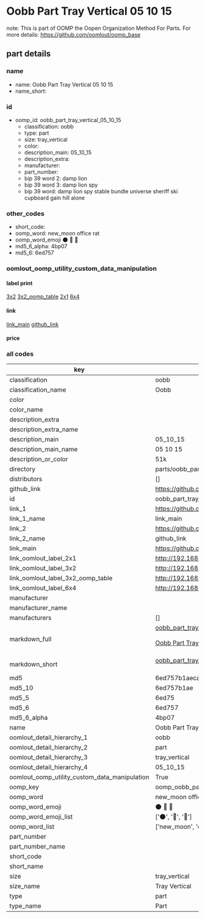 # Oobb Part Tray Vertical 05 10 15  

note: This is part of OOMP the Oopen Organization Method For Parts. For more details: https://github.com/oomlout/oomp_base

##  part details





### name
* name: Oobb Part Tray Vertical 05 10 15
* name_short: 
### id
* oomp_id: oobb_part_tray_vertical_05_10_15
  * classification: oobb
  * type: part
  * size: tray_vertical
  * color: 
  * description_main: 05_10_15
  * description_extra: 
  * manufacturer: 
  * part_number: 
  * bip 39 word 2: damp lion
  * bip 39 word 3: damp lion spy
  * bip 39 word: damp lion spy stable bundle universe sheriff ski cupboard gain hill alone

### other_codes
* short_code: 
* oomp_word: new_moon office rat
* oomp_word_emoji :new_moon: :office: :rat:
* md5_6_alpha: 4bp07
* md5_6: 6ed757






### oomlout_oomp_utility_custom_data_manipulation
#### label print
[3x2](http://192.168.1.245:1112/?label=oomp%204bp07)
[3x2_oomp_table](http://192.168.1.107:1112/?label=oomp%204bp07)
[2x1](http://192.168.1.242:1112/?label=oomp%204bp07)
[6x4](http://192.168.1.55:1112/?label=oomp%204bp07)    

#### link

[link_main](https://github.com/oomlout/oomlout_oomp_current_version_messy/tree/main/parts/oobb_part_tray_vertical_05_10_15) [github_link](https://github.com/oomlout/oomlout_oomp_part_src/tree/main/parts/oobb_part_tray_vertical_05_10_15)                             

#### price







### all codes 
| key | value |  
| --- | --- |  
| classification | oobb |  
| classification_name | Oobb |  
| color |  |  
| color_name |  |  
| description_extra |  |  
| description_extra_name |  |  
| description_main | 05_10_15 |  
| description_main_name | 05 10 15 |  
| description_or_color | 51k |  
| directory | parts/oobb_part_tray_vertical_05_10_15 |  
| distributors | [] |  
| github_link | https://github.com/oomlout/oomlout_oomp_part_src/tree/main/parts/oobb_part_tray_vertical_05_10_15 |  
| id | oobb_part_tray_vertical_05_10_15 |  
| link_1 | https://github.com/oomlout/oomlout_oomp_current_version_messy/tree/main/parts/oobb_part_tray_vertical_05_10_15 |  
| link_1_name | link_main |  
| link_2 | https://github.com/oomlout/oomlout_oomp_part_src/tree/main/parts/oobb_part_tray_vertical_05_10_15 |  
| link_2_name | github_link |  
| link_main | https://github.com/oomlout/oomlout_oomp_current_version_messy/tree/main/parts/oobb_part_tray_vertical_05_10_15 |  
| link_oomlout_label_2x1 | http://192.168.1.242:1112/?label=oomp%204bp07 |  
| link_oomlout_label_3x2 | http://192.168.1.245:1112/?label=oomp%204bp07 |  
| link_oomlout_label_3x2_oomp_table | http://192.168.1.107:1112/?label=oomp%204bp07 |  
| link_oomlout_label_6x4 | http://192.168.1.55:1112/?label=oomp%204bp07 |  
| manufacturer |  |  
| manufacturer_name |  |  
| manufacturers | [] |  
| markdown_full | [oobb_part_tray_vertical_05_10_15](https://github.com/oomlout/oomlout_oomp_current_version_messy/tree/main/parts/oobb_part_tray_vertical_05_10_15)<br>[](https://github.com/oomlout/oomlout_oomp_current_version_messy/tree/main/parts/oobb_part_tray_vertical_05_10_15)<br>[Oobb Part Tray Vertical 05 10 15](https://github.com/oomlout/oomlout_oomp_current_version_messy/tree/main/parts/oobb_part_tray_vertical_05_10_15)<br><br> |  
| markdown_short | [oobb_part_tray_vertical_05_10_15](https://github.com/oomlout/oomlout_oomp_current_version_messy/tree/main/parts/oobb_part_tray_vertical_05_10_15)<br><br> |  
| md5 | 6ed757b1aeca58b3b70f2d3da6a089b9 |  
| md5_10 | 6ed757b1ae |  
| md5_5 | 6ed75 |  
| md5_6 | 6ed757 |  
| md5_6_alpha | 4bp07 |  
| name | Oobb Part Tray Vertical 05 10 15 |  
| oomlout_detail_hierarchy_1 | oobb |  
| oomlout_detail_hierarchy_2 | part |  
| oomlout_detail_hierarchy_3 | tray_vertical |  
| oomlout_detail_hierarchy_4 | 05_10_15 |  
| oomlout_oomp_utility_custom_data_manipulation | True |  
| oomp_key | oomp_oobb_part_tray_vertical_05_10_15 |  
| oomp_word | new_moon office rat |  
| oomp_word_emoji | :new_moon: :office: :rat: |  
| oomp_word_emoji_list | [':new_moon:', ':office:', ':rat:'] |  
| oomp_word_list | ['new_moon', 'office', 'rat'] |  
| part_number |  |  
| part_number_name |  |  
| short_code |  |  
| short_name |  |  
| size | tray_vertical |  
| size_name | Tray Vertical |  
| type | part |  
| type_name | Part |  
